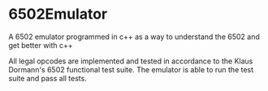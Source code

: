# 6502Emulator
A 6502 emulator programmed in c++ as a way to understand the 6502 and get better with c++

All legal opcodes are implemented and tested in accordance to the Klaus Dormann's 6502 functional test suite. The emulator is able to run the test suite and pass all tests.
